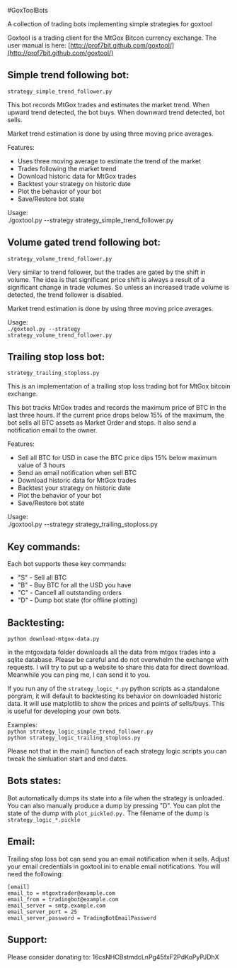 #GoxToolBots

A collection of trading bots implementing simple strategies for goxtool

Goxtool is a trading client for the MtGox Bitcon currency exchange.
The user manual is here:
[http://prof7bit.github.com/goxtool/](http://prof7bit.github.com/goxtool/)


Simple trend following bot:
---------------------------
    strategy_simple_trend_follower.py

This bot records MtGox trades and estimates the market trend.
When upward trend detected, the bot buys. When downward trend detected,
bot sells.

Market trend estimation is done by using three moving price averages.

Features:  
* Uses three moving average to estimate the trend of the market  
* Trades following the market trend  
* Download historic data for MtGox trades  
* Backtest your strategy on historic date  
* Plot the behavior of your bot  
* Save/Restore bot state  

Usage:  
    ./goxtool.py --strategy strategy_simple_trend_follower.py


Volume gated trend following bot:
---------------------------------
    strategy_volume_trend_follower.py

Very similar to trend follower, but the trades are gated by the shift in
volume. The idea is that significant price shift is always a result of
a significant change in trade volumes. So unless an increased trade volume
is detected, the trend follower is disabled.

Market trend estimation is done by using three moving price averages.

Usage:  
    <code>./goxtool.py --strategy strategy\_volume\_trend\_follower.py</code>


Trailing stop loss bot:
-------------------------------
    strategy_trailing_stoploss.py

This is an implementation of a trailing stop loss trading bot
for MtGox bitcoin exchange.

This bot tracks MtGox trades and records the maximum price of BTC in the last three hours.
If the current price drops below 15% of the maximum, the bot sells all BTC assets
as Market Order and stops. It also send a notification email to the owner.

Features:  
* Sell all BTC for USD in case the BTC price dips 15% below maximum value of 3 hours  
* Send an email notification when sell BTC  
* Download historic data for MtGox trades  
* Backtest your strategy on historic date  
* Plot the behavior of your bot  
* Save/Restore bot state  

Usage:  
    </code>./goxtool.py --strategy strategy\_trailing\_stoploss.py</code>


Key commands:
------------
Each bot supports these key commands:  
* "S" - Sell all BTC  
* "B" - Buy BTC for all the USD you have  
* "C" - Cancell all outstanding orders  
* "D" - Dump bot state (for offline plotting)  

Backtesting:
------------
    python download-mtgox-data.py  
in the mtgoxdata folder downloads all the data from mtgox trades
into a sqlite database. Please be careful and do not overwhelm
the exchange with requests. I will try to put up a website to
share this data for direct download. Meanwhile you can ping me,
I can send it to you.

If you run any of the <code>strategy\_logic\_*.py</code>
python scripts as a standalone porgram, it will default
to backtesting its behavior on downloaded historic data.
It will use matplotlib to show the prices and points of
sells/buys. This is useful for developing your own bots.

Examples:  
    <code>python strategy\_logic\_simple\_trend\_follower.py</code>  
    <code>python strategy\_logic\_trailing\_stoploss.py</code>  

Please not that in the main() function of each strategy logic scripts you can tweak the
simluation start and end dates.

Bots states:
----------
Bot automatically dumps its state into a file when the strategy is unloaded.
You can also manually produce a dump by pressing "D". You can plot the state
of the dump with <code>plot\_pickled.py.</code>
The filename of the dump is <code>strategy\_logic\_*.pickle</code>

Email:
------
Trailing stop loss bot can send you an email notification when it sells.
Adjust your email credentials in goxtool.ini to enable email notifications.
You will need the following:

    [email]
    email_to = mtgoxtrader@example.com  
    email_from = tradingbot@example.com  
    email_server = smtp.example.com  
    email_server_port = 25  
    email_server_password = TradingBotEmailPassword  

Support:
--------
Please consider donating to: 16csNHCBstmdcLnPg45fxF2PdKoPyPJDhX

